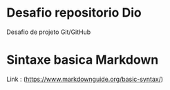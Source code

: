 # Desafio repositorio Dio
Desafio de projeto Git/GitHub

# Sintaxe basica Markdown 
Link :
(https://www.markdownguide.org/basic-syntax/)
